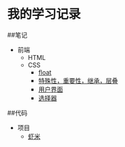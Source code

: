 # 我的学习记录

##笔记
- 前端
  - HTML
  - CSS
    - [float](https://github.com/vincytang/learn/blob/master/notes/front-end%20Web/css/20170213_float.md)
    - [特殊性，重要性，继承，层叠](https://github.com/vincytang/learn/blob/master/notes/front-end%20Web/css/20170218_特殊性_重要性_继承_层叠.md)
    - [用户界面](https://github.com/vincytang/learn/blob/master/notes/front-end%20Web/css/20170216_用户界面.md)
    - [选择器](https://github.com/vincytang/learn/blob/master/notes/front-end%20Web/css/20170217_选择器.md)

##代码
- 项目
   - [虾米](https://github.com/vincytang/learn/tree/master/code/project/xiami)
